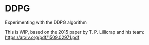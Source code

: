 # DDPG
Experimenting with the DDPG algorithm

This is WIP, based on the 2015 paper by T. P. Lillicrap and his team: https://arxiv.org/pdf/1509.02971.pdf
